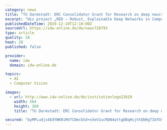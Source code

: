 ```yaml
---
category: news
title: "TU Darmstadt: ERC Consolidator Grant for Research on deep neural networks in computer vision"
excerpt: "His project „RED – Robust, Explainable Deep Networks in Computer Vision“ will support his research with almost two million Euros over a period of five years. This award further broadens the numerous activities of TU Darmstadt in the area of ..."
publishedDateTime: 2019-12-10T12:10:00Z
sourceUrl: https://idw-online.de/de/news728793
type: article
quality: 28
heat: 28
published: false

provider:
  name: idw
  domain: idw-online.de

topics:
  - AI
  - Computer Vision

images:
  - url: http://www.idw-online.de/de/institutionlogo22619
    width: 564
    height: 260
    title: "TU Darmstadt: ERC Consolidator Grant for Research on deep neural networks in computer vision"

secured: "byMPLudjs4EdYWKRiMXfCDmcbSd+xXeV1ucRDN4attgDBqHsjhtQbRgTIbfG9S7ebMgLZOaLSY8s7J5jAn6C1RLiNzxaXR/xNt8hJ6Jw7atFlkyvi5W/UZf4NHkK+O1FPr+qpE6IjiZMMOf/cVhJBAXktggGdI0QflqZHSGxWIWN6qVoziOdK2cS5Cslu4/9kbSN25IHIfDoZyMFIKdJuch22Glr/UJpCmmtZiSmv17f79zQrPMzsA6yc9+OHjLsFjojIEVzD+urhCzTikFjCA==;Lk9lkdHAgPAV2lFAoAoOrw=="
---
```


